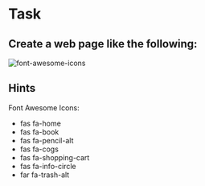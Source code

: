 # Task

## Create a web page like the following:
![font-awesome-icons](https://user-images.githubusercontent.com/85792514/169810194-5423db63-ec92-44b2-941e-cc988ee87ca1.png)

## Hints
Font Awesome Icons:
* fas fa-home
* fas fa-book
* fas fa-pencil-alt
* fas fa-cogs
* fas fa-shopping-cart
* fas fa-info-circle
* far fa-trash-alt